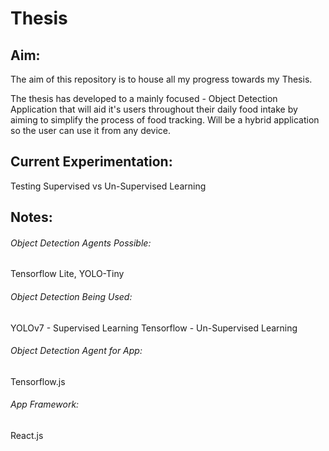 # Thesis

## Aim:
The aim of this repository is to house all my progress towards my Thesis.

The thesis has developed to a mainly focused - Object Detection Application that will aid it's users throughout their daily food intake by aiming to simplify the process of food tracking. Will be a hybrid application so the user can use it from any device.

## Current Experimentation:
Testing Supervised vs Un-Supervised Learning

## Notes:
###### Object Detection Agents Possible:
Tensorflow Lite,
YOLO-Tiny

###### Object Detection Being Used:
YOLOv7 - Supervised Learning
Tensorflow - Un-Supervised Learning

###### Object Detection Agent for App:
Tensorflow.js

###### App Framework:
React.js
